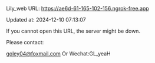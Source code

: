 Lily_web URL: https://ae6d-61-165-102-156.ngrok-free.app

Updated at: 2024-12-10 07:13:07

If you cannot open this URL, the server might be down.

Please contact: 

goley04@foxmail.com Or Wechat:GL_yeaH